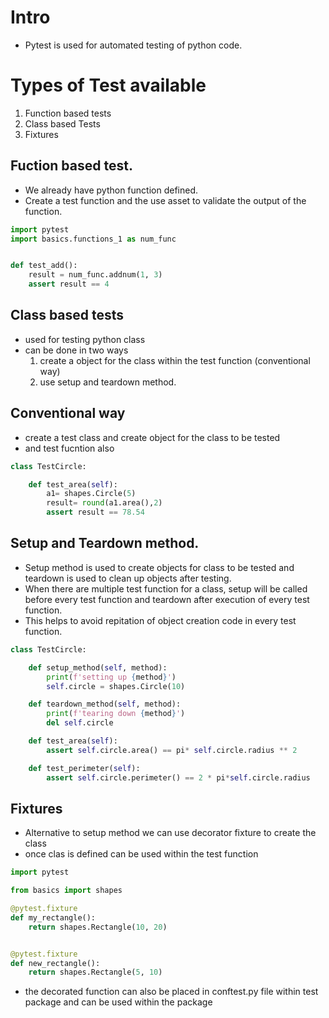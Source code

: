# Intro
- Pytest is used for automated testing of python code.

# Types of Test available
1. Function based tests
2. Class based Tests
3. Fixtures


## Fuction based test.
- We already have python function defined.
- Create a test function and the use asset to validate the output of the function.

```python
import pytest
import basics.functions_1 as num_func


def test_add():
    result = num_func.addnum(1, 3)
    assert result == 4
```

## Class based tests
- used for testing python class
- can be done in two ways
    1. create a object for the class within the test function (conventional way)
    2. use setup and teardown method.

## Conventional way
- create a test class and  create object for the class to be tested
- and test fucntion also

```python
class TestCircle:

    def test_area(self):
        a1= shapes.Circle(5)
        result= round(a1.area(),2)
        assert result == 78.54
```

## Setup and Teardown method.
- Setup method is used to create objects for class to be tested and teardown is used to clean up objects after testing.
- When there are multiple test function for a class, setup will be called before every test function and teardown after execution of every test function.
- This helps to avoid repitation of object creation code in every test function.

```python
class TestCircle:

    def setup_method(self, method):
        print(f'setting up {method}')
        self.circle = shapes.Circle(10)

    def teardown_method(self, method):
        print(f'tearing down {method}')
        del self.circle

    def test_area(self):
        assert self.circle.area() == pi* self.circle.radius ** 2

    def test_perimeter(self):
        assert self.circle.perimeter() == 2 * pi*self.circle.radius

```


## Fixtures
- Alternative to setup method we can use decorator fixture to create the class
- once clas is defined can be used within the test function

```python
import pytest

from basics import shapes

@pytest.fixture
def my_rectangle():
    return shapes.Rectangle(10, 20)


@pytest.fixture
def new_rectangle():
    return shapes.Rectangle(5, 10)
```
- the decorated function can also be placed in conftest.py file within test package and can be used within the package 
